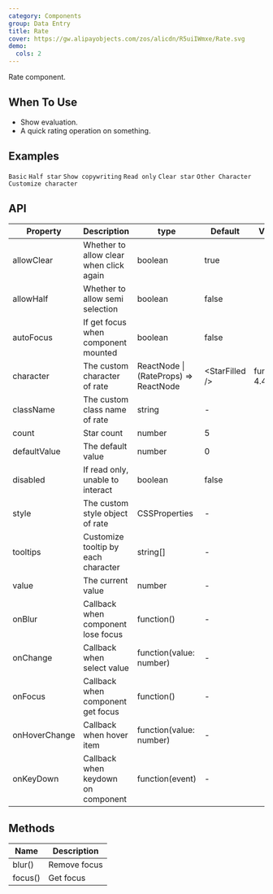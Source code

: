 ```yaml
---
category: Components
group: Data Entry
title: Rate
cover: https://gw.alipayobjects.com/zos/alicdn/R5uiIWmxe/Rate.svg
demo:
  cols: 2
---
```


Rate component.

## When To Use

- Show evaluation.
- A quick rating operation on something.

## Examples

<code src="./demo/basic.tsx">Basic</code>
<code src="./demo/half.tsx">Half star</code>
<code src="./demo/text.tsx">Show copywriting</code>
<code src="./demo/disabled.tsx">Read only</code>
<code src="./demo/clear.tsx">Clear star</code>
<code src="./demo/character.tsx">Other Character</code>
<code src="./demo/character-function.tsx">Customize character</code>

## API

| Property      | Description                             | type                                  | Default           | Version           |
| ------------- | --------------------------------------- | ------------------------------------- | ----------------- | ----------------- |
| allowClear    | Whether to allow clear when click again | boolean                               | true              |                   |
| allowHalf     | Whether to allow semi selection         | boolean                               | false             |                   |
| autoFocus     | If get focus when component mounted     | boolean                               | false             |                   |
| character     | The custom character of rate            | ReactNode \| (RateProps) => ReactNode | &lt;StarFilled /> | function(): 4.4.0 |
| className     | The custom class name of rate           | string                                | -                 |                   |
| count         | Star count                              | number                                | 5                 |                   |
| defaultValue  | The default value                       | number                                | 0                 |                   |
| disabled      | If read only, unable to interact        | boolean                               | false             |                   |
| style         | The custom style object of rate         | CSSProperties                         | -                 |                   |
| tooltips      | Customize tooltip by each character     | string\[]                             | -                 |                   |
| value         | The current value                       | number                                | -                 |                   |
| onBlur        | Callback when component lose focus      | function()                            | -                 |                   |
| onChange      | Callback when select value              | function(value: number)               | -                 |                   |
| onFocus       | Callback when component get focus       | function()                            | -                 |                   |
| onHoverChange | Callback when hover item                | function(value: number)               | -                 |                   |
| onKeyDown     | Callback when keydown on component      | function(event)                       | -                 |                   |

## Methods

| Name    | Description  |
| ------- | ------------ |
| blur()  | Remove focus |
| focus() | Get focus    |
